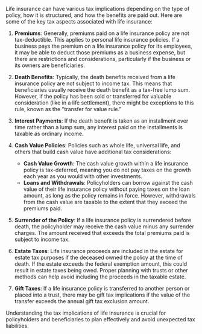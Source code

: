 Life insurance can have various tax implications depending on the type of policy, how it is structured, and how the benefits are paid out. Here are some of the key tax aspects associated with life insurance:

1. **Premiums**: Generally, premiums paid on a life insurance policy are not tax-deductible. This applies to personal life insurance policies. If a business pays the premium on a life insurance policy for its employees, it may be able to deduct those premiums as a business expense, but there are restrictions and considerations, particularly if the business or its owners are beneficiaries.

2. **Death Benefits**: Typically, the death benefits received from a life insurance policy are not subject to income tax. This means that beneficiaries usually receive the death benefit as a tax-free lump sum. However, if the policy has been sold or transferred for valuable consideration (like in a life settlement), there might be exceptions to this rule, known as the "transfer for value rule."

3. **Interest Payments**: If the death benefit is taken as an installment over time rather than a lump sum, any interest paid on the installments is taxable as ordinary income.

4. **Cash Value Policies**: Policies such as whole life, universal life, and others that build cash value have additional tax considerations:
   - **Cash Value Growth**: The cash value growth within a life insurance policy is tax-deferred, meaning you do not pay taxes on the growth each year as you would with other investments.
   - **Loans and Withdrawals**: Policyholders can borrow against the cash value of their life insurance policy without paying taxes on the loan amount, as long as the policy remains in force. However, withdrawals from the cash value are taxable to the extent that they exceed the premiums paid.

5. **Surrender of the Policy**: If a life insurance policy is surrendered before death, the policyholder may receive the cash value minus any surrender charges. The amount received that exceeds the total premiums paid is subject to income tax.

6. **Estate Taxes**: Life insurance proceeds are included in the estate for estate tax purposes if the deceased owned the policy at the time of death. If the estate exceeds the federal exemption amount, this could result in estate taxes being owed. Proper planning with trusts or other methods can help avoid including the proceeds in the taxable estate.

7. **Gift Taxes**: If a life insurance policy is transferred to another person or placed into a trust, there may be gift tax implications if the value of the transfer exceeds the annual gift tax exclusion amount.

Understanding the tax implications of life insurance is crucial for policyholders and beneficiaries to plan effectively and avoid unexpected tax liabilities.